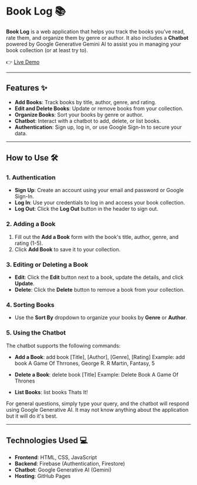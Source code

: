 # Book Log 📚

**Book Log** is a web application that helps you track the books you’ve read, rate them, and organize them by genre or author. It also includes a **Chatbot** powered by Google Generative Gemini AI to assist you in managing your book collection (or at least try to).

👉 [Live Demo](https://vaderman64.github.io/BookLog/)

---

## Features ✨
- **Add Books**: Track books by title, author, genre, and rating.
- **Edit and Delete Books**: Update or remove books from your collection.
- **Organize Books**: Sort your books by genre or author.
- **Chatbot**: Interact with a chatbot to add, delete, or list books.
- **Authentication**: Sign up, log in, or use Google Sign-In to secure your data.

---

## How to Use 🛠️

### 1. **Authentication**
- **Sign Up**: Create an account using your email and password or Google Sign-In.
- **Log In**: Use your credentials to log in and access your book collection.
- **Log Out**: Click the **Log Out** button in the header to sign out.

### 2. **Adding a Book**
1. Fill out the **Add a Book** form with the book's title, author, genre, and rating (1-5).
2. Click **Add Book** to save it to your collection.

### 3. **Editing or Deleting a Book**
- **Edit**: Click the **Edit** button next to a book, update the details, and click **Update**.
- **Delete**: Click the **Delete** button to remove a book from your collection.

### 4. **Sorting Books**
- Use the **Sort By** dropdown to organize your books by **Genre** or **Author**.

### 5. **Using the Chatbot**
The chatbot supports the following commands:
- **Add a Book**:  add book [Title], [Author], [Genre], [Rating]
Example: add book A Game Of Thrrones, George R. R Martin, Fantasy, 5

- **Delete a Book**: delete book [Title]
Example: Delete Book A Game Of Thrones

- **List Books**: list books
Thats It!

For general questions, simply type your query, and the chatbot will respond using Google Generative AI. It may not know anything about the application but it will do it's best.


---

## Technologies Used 💻
- **Frontend**: HTML, CSS, JavaScript
- **Backend**: Firebase (Authentication, Firestore)
- **Chatbot**: Google Generative AI (Gemini)
- **Hosting**: GitHub Pages
